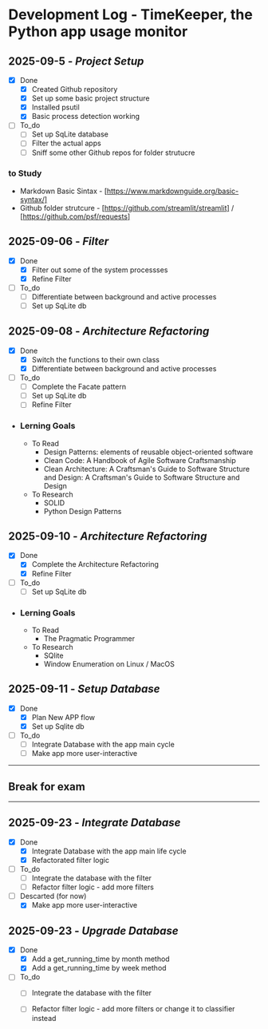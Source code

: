 # Development Log - TimeKeeper, the Python app usage monitor

## 2025-09-5 - *Project Setup*
- [x] Done
    - [x] Created Github repository
    - [x] Set up some basic project structure
    - [x] Installed psutil
    - [x] Basic process detection working
- [ ] To_do
    - [ ] Set up SqLite database
    - [ ] Filter the actual apps
    - [ ] Sniff some other Github repos for folder strutucre

### to Study
- Markdown Basic Sintax - [https://www.markdownguide.org/basic-syntax/]
- Github folder strutcure - [https://github.com/streamlit/streamlit] / [https://github.com/psf/requests]

## 2025-09-06 - *Filter*
- [x] Done
    - [x] Filter out some of the system processses
    - [x] Refine Filter

- [ ] To_do
    - [ ] Differentiate between background and active processes
    - [ ] Set up SqLite db

## 2025-09-08 - *Architecture Refactoring*
- [x] Done
    - [x] Switch the functions to their own class
    - [x] Differentiate between background and active processes

- [ ] To_do
    - [ ] Complete the Facate pattern
    - [ ] Set up SqLite db
    - [ ] Refine Filter

- ### Lerning Goals
    - To Read 
        - Design Patterns: elements of reusable object-oriented software
        - Clean Code: A Handbook of Agile Software Craftsmanship
        - Clean Architecture: A Craftsman's Guide to Software Structure and Design: A Craftsman's Guide to Software Structure and Design
    - To Research
        - SOLID
        - Python Design Patterns

## 2025-09-10 - *Architecture Refactoring*
- [x] Done
    - [x] Complete the Architecture Refactoring
    - [x] Refine Filter
- [ ] To_do
    - [ ] Set up SqLite db
    
- ### Lerning Goals
    - To Read 
        - The Pragmatic Programmer
    - To Research
        - SQlite
        - Window Enumeration on Linux / MacOS

## 2025-09-11 - *Setup Database*
- [x] Done
    - [x] Plan New APP flow
    - [x] Set up Sqlite db
- [ ] To_do
    - [ ] Integrate Database with the app main cycle
    - [ ] Make app more user-interactive

---
## Break for exam
---

## 2025-09-23 - *Integrate Database*
- [x] Done
    - [x] Integrate Database with the app main life cycle
    - [x] Refactorated filter logic
- [ ] To_do
    - [ ] Integrate the database with the filter
    - [ ] Refactor filter logic - add more filters
- [ ] Descarted (for now)
    - [x] Make app more user-interactive

## 2025-09-23 - *Upgrade Database*
- [x] Done
    - [x] Add a get_running_time by month method
    - [x] Add a get_running_time by week method
- [ ] To_do
    - [ ] Integrate the database with the filter
    - [ ] Refactor filter logic - add more filters or change it to classifier instead
    